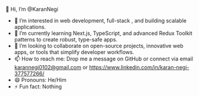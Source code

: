 👋 Hi, I’m @KaranNegi
- 👀 I’m interested in web development, full-stack , and building scalable applications.
- 🌱 I’m currently learning Next.js, TypeScript, and advanced Redux Toolkit patterns to create robust, type-safe apps.
- 💞️ I’m looking to collaborate on open-source projects, innovative web apps, or tools that simplify developer workflows.
- 📫 How to reach me: Drop me a message on GitHub or connect via email karannegi0102@gmail.com or https://www.linkedin.com/in/karan-negi-377577266/
- 😄 Pronouns: He/Him
- ⚡ Fun fact: Nothing

<!---
KaranNegi0102/KaranNegi0102 is a ✨ special ✨ repository because its `README.md` (this file) appears on your GitHub profile.
You can click the Preview link to take a look at your changes.
--->

